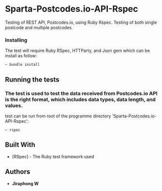 # Sparta-Postcodes.io-API-Rspec

Testing of REST API, Postcodes.io, using Ruby Rspec. Testing of both single postcode and multiple postcodes

### Installing

The test will require Ruby RSpec, HTTParty, and Json gem which can be install as follow:

```
~ bundle install
```


## Running the tests

### The test is used to test the data received from Postcodes.io API is the right format, which includes data types, data length, and values.

test can be run from root of the programme directory 'Sparta-Postcodes.io-API-Rspec':

```
~ rspec
```


## Built With

* [RSpec] - The Ruby test framework used


## Authors

* **Jiraphong W**
